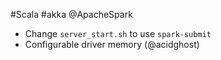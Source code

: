 #Scala #akka @ApacheSpark

* Change `server_start.sh` to use `spark-submit`
* Configurable driver memory (@acidghost)
